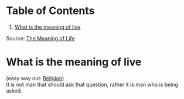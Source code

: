
# Table of Contents

1.  [What is the meaning of live](#org3eede99)

Source: [The Meaning of Life](https://wiki.jeykey.net/database/https://www.youtube.com/watch?v=6sNyhmyhjiU&ab_channel=ThoughtsonThinking)   


<a id="org3eede99"></a>

# What is the meaning of live

(easy way out: [Religion](https://wiki.jeykey.net/database/religion))  
It is not man that should ask that question, rather it is man who is being
asked.

